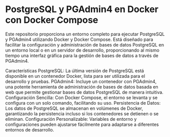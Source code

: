 # PostgreSQL y PGAdmin4 en Docker con Docker Compose
Este repositorio proporciona un entorno completo para ejecutar PostgreSQL y PGAdmin4 utilizando Docker y Docker Compose. Está diseñado para facilitar la configuración y administración de bases de datos PostgreSQL en un entorno local o en un servidor de desarrollo, proporcionando al mismo tiempo una interfaz gráfica para la gestión de bases de datos a través de PGAdmin4.

Características
PostgreSQL: La última versión de PostgreSQL está disponible en un contenedor Docker, lista para ser utilizada para el desarrollo y pruebas.
PGAdmin4: Incluye un contenedor con PGAdmin4, una potente herramienta de administración de bases de datos basada en web que permite gestionar bases de datos PostgreSQL de manera intuitiva.
Configuración Sencilla: Con Docker Compose, el entorno se levanta y se configura con un solo comando, facilitando su uso.
Persistencia de Datos: Los datos de PostgreSQL se almacenan en volúmenes de Docker, garantizando la persistencia incluso si los contenedores se detienen o se eliminan.
Configuración Personalizable: Variables de entorno y configuraciones pueden ajustarse fácilmente para adaptarse a diferentes entornos de desarrollo.

